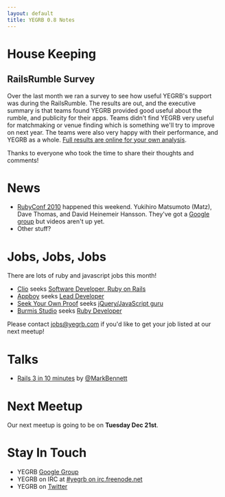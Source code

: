 ```yaml
---
layout: default
title: YEGRB 0.8 Notes
---
```


House Keeping
=============

RailsRumble Survey
--------------------

Over the last month we ran a survey to see how useful YEGRB's support was during the RailsRumble.  The results are out, and the executive summary is that teams found YEGRB provided good useful about the rumble, and publicity for their apps.  Teams didn't find YEGRB very useful for matchmaking or venue finding which is something we'll try to improve on next year.  The teams were also very happy with their performance, and YEGRB as a whole.  [Full results are online for your own analysis](https://spreadsheets.google.com/ccc?key=0AixYdwrjR-5idENvODZQcmpmaWtVX1FKTHNPZnNtVVE&hl=en).

Thanks to everyone who took the time to share their thoughts and comments!

News
====

- [RubyConf 2010](http://www.rubyconf.org) happened this weekend.  Yukihiro Matsumoto (Matz), Dave Thomas, and David Heinemeir Hansson.  They've got a [Google group](http://groups.google.com/group/rubyconf-2010) but videos aren't up yet.
- Other stuff?

Jobs, Jobs, Jobs
=================

There are lots of ruby and javascript jobs this month!

- [Clio](http://www.goclio.com/) seeks [Software Developer, Ruby on Rails](http://jobs.37signals.com/jobs/7583)
- [Appboy](http://appboy.com/) seeks [Lead Developer](http://www.startuphire.com/search/details.php?job=106718)
- [Seek Your Own Proof](http://www.seekyourownproof.com/) seeks [jQuery/JavaScript guru](http://www.seekyourownproof.com/public/contact-us.aspx)
- [Burmis Studio](http://burmis.ca) seeks [Ruby Developer](http://www.burmis.ca/#contact)

Please contact jobs@yegrb.com if you'd like to get your job listed at our next meetup!

Talks
=====
* [Rails 3 in 10 minutes](#) by [@MarkBennett](http://twitter.com/MarkBennett)

Next Meetup
===========

Our next meetup is going to be on **Tuesday Dec 21st**.

Stay In Touch
==============

- YEGRB [Google Group](http://groups.google.com/group/yegrb)
- YEGRB on IRC at [#yegrb on irc.freenode.net](http://webchat.freenode.net/?randomnick=1&channels=yegrb&uio=d4)
- YEGRB on [Twitter](http://twitter.com/yegrb)
